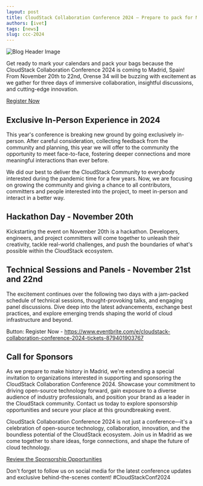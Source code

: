 ```yaml
---
layout: post
title: CloudStack Collaboration Conference 2024 – Prepare to pack for Madrid, Spain in November
authors: [ivet]
tags: [news]
slug: ccc-2024
---
```


![](/img/CCC-2024.png "Blog Header Image")


Get ready to mark your calendars and pack your bags because the
CloudStack Collaboration Conference 2024 is coming to Madrid, Spain!
From November 20th to 22nd, Orense 34 will be buzzing with excitement
as we gather for three days of immersive collaboration, insightful
discussions, and cutting-edge innovation.


<!-- truncate -->

<div class="col col-3 col-lg text-center">
<a class="button button--primary"
href="https://www.eventbrite.com/e/cloudstack-collaboration-conference-2024-tickets-879401903767" target="_blank">Register Now</a>
</div>

## Exclusive In-Person Experience in 2024

This year's conference is breaking new ground by going exclusively
in-person. After careful consideration, collecting feedback from the
community and planning, this year we will offer to the community the
opportunity to meet face-to-face, fostering deeper connections and
more meaningful interactions than ever before.

We did our best to deliver the CloudStack Community to everybody
interested during the pandemic time for a few years. Now, we are
focusing on growing the community and giving a chance to all
contributors, committers and people interested into the project, to
meet in-person and interact in a better way.

## Hackathon Day - November 20th

Kickstarting the event on November 20th is a hackathon. Developers,
engineers, and project committers will come together to unleash their
creativity, tackle real-world challenges, and push the boundaries of
what's possible within the CloudStack ecosystem.

## Technical Sessions and Panels - November 21st and 22nd

The excitement continues over the following two days with a jam-packed
schedule of technical sessions, thought-provoking talks, and engaging
panel discussions. Dive deep into the latest advancements, exchange
best practices, and explore emerging trends shaping the world of cloud
infrastructure and beyond.

Button: Register Now - https://www.eventbrite.com/e/cloudstack-collaboration-conference-2024-tickets-879401903767

## Call for Sponsors

As we prepare to make history in Madrid, we're extending a special
invitation to organizations interested in supporting and sponsoring
the CloudStack Collaboration Conference 2024. Showcase your commitment
to driving open-source technology forward, gain exposure to a diverse
audience of industry professionals, and position your brand as a
leader in the CloudStack community. Contact us today to explore
sponsorship opportunities and secure your place at this groundbreaking
event.

CloudStack Collaboration Conference 2024 is not just a conference—it's
a celebration of open-source technology, collaboration, innovation,
and the boundless potential of the CloudStack ecosystem. Join us in
Madrid as we come together to share ideas, forge connections, and
shape the future of cloud technology.


<div class="col col-3 col-lg text-center">
<a class="button button--primary"
href="https://www.cloudstackcollab.org/wp-content/uploads/2024/04/Sponsorship-Prospectus-CCC24-web.pdf" target="_blank">Review the Sponsorship Opportunities</a>
</div>

Don't forget to follow us on social media for the latest conference
updates and exclusive behind-the-scenes content! #CloudStackConf2024
